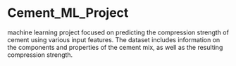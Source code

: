 # Cement_ML_Project
machine learning project focused on predicting the compression strength of cement using various input features. The dataset includes information on the components and properties of the cement mix, as well as the resulting compression strength. 
